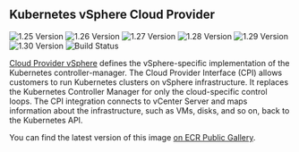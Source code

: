 ## **Kubernetes vSphere Cloud Provider**
![1.25 Version](https://img.shields.io/badge/1--25%20version-v1.25.3-blue)
![1.26 Version](https://img.shields.io/badge/1--26%20version-v1.26.2-blue)
![1.27 Version](https://img.shields.io/badge/1--27%20version-v1.27.0-blue)
![1.28 Version](https://img.shields.io/badge/1--28%20version-v1.28.0-blue)
![1.29 Version](https://img.shields.io/badge/1--29%20version-v1.29.0-blue)
![1.30 Version](https://img.shields.io/badge/1--30%20version-v1.30.0--rc.0-blue)
![Build Status](https://codebuild.us-west-2.amazonaws.com/badges?uuid=eyJlbmNyeXB0ZWREYXRhIjoiYzQ3dzRvZHVqU2MvYnVuMzB3QmRZdVd1U1RabVorWnlqTXBYUGxDSGk2NXJXUU12c3pLQ25CQUdaQmlNUE84S0JIVVZUU0ozeTJJb3J0NWxNejNSbzk4PSIsIml2UGFyYW1ldGVyU3BlYyI6IkhLNTZwQ0hiZDZVUzVRdXYiLCJtYXRlcmlhbFNldFNlcmlhbCI6MX0%3D&branch=main)

[Cloud Provider vSphere](https://github.com/kubernetes/cloud-provider-vsphere) defines the vSphere-specific implementation of the Kubernetes controller-manager. The Cloud Provider Interface (CPI) allows customers to run Kubernetes clusters on vSphere infrastructure. It replaces the Kubernetes Controller Manager for only the cloud-specific control loops. The CPI integration connects to vCenter Server and maps information about the infrastructure, such as VMs, disks, and so on, back to the Kubernetes API.

You can find the latest version of this image [on ECR Public Gallery](https://gallery.ecr.aws/eks-anywhere/kubernetes/cloud-provider-vsphere/cpi/manager).
